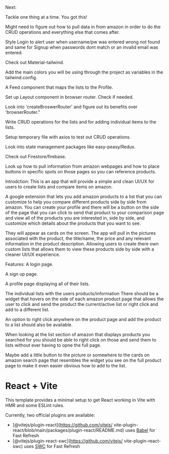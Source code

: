 Next: 

Tackle one thing at a time. You got this!

Might need to figure out how to pull data in from amazon 
in order to do the CRUD operations and everything else that comes after.

Style Login to alert user when username/pw was entered wrong
not found and same for Signup when passwords dont match or an 
invalid email was entered.

Check out Material-tailwind.

Add the main colors you will be using through the project as 
variables in the tailwind.config.

A Feed component that maps the lists to the Profile. 

Set up Layout component in browser router. Check if needed.

Look into 'createBroswerRouter' and figure out its benefits 
over 'browserRouter."

Write CRUD operations for the lists and for adding individual
items to the lists. 

Setup temporary file with axios to test out CRUD operations.

Look into state management packages like easy-peasy/Redux.

Check out Firestore/firebase. 

Look up how to pull information from amazon webpages and how 
to place buttons in specific spots on those pages so you can 
reference products.

Introdction: This is an app that will provide a simple and 
clean UI/UX for users to create lists and compare items on 
amazon.

A google extension that lets you add amazon products to a
list that you can customize to help you compare different
products side by side from amazon. You can create your 
profile and there will be a button on the side of the page 
that you can click to send that product to your comparison 
page and view all of the products you are interested in, side 
by side, and customize which details about the products that 
you want to see.

They will appear as cards on the screen. The app will pull in 
the pictures associated with the product, the title/name, the 
price and any relevant information in the product 
description. Allowing users to create there own custom lists 
that allows them to view these products side by side with a 
cleaner UI/UX experience.

Features: A login page.

A sign up page.

A profile page displaying all of their lists.

The individual lists with the users products/information
There should be a widget that hovers on the side of each 
amazon product page that allows the user to click and send 
the product the current/active list or right click and add to 
a different list. 

An option to right click anywhere on the product page and add 
the product to a list should also be available.

When looking at the list section of amazon that displays 
products you searched for you should be able to right click 
on those and send them to lists without ever having to opne 
the full page.

Maybe add a little button to the picture or somewhere to the 
cards on amazon search page that resembles the widget you see 
on the full product page to make it even easier obvious how 
to add to the list.

# React + Vite

This template provides a minimal setup to get React working 
in Vite with HMR and some ESLint rules.

Currently, two official plugins are available: 

- [@vitejs/plugin-react](https://github.com/vitejs/
vite-plugin-react/blob/main/packages/plugin-react/README.md) 
uses [Babel](https://babeljs.io/) for Fast Refresh
- [@vitejs/plugin-react-swc](https://github.com/vitejs/
vite-plugin-react-swc) uses [SWC](https://swc.rs/) for Fast 
Refresh